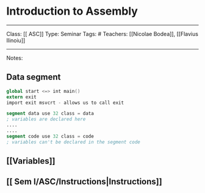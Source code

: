 # Introduction to Assembly
___
Class: [[ ASC]]
Type: Seminar
Tags: # 
Teachers: [[Nicolae Bodea]], [[Flavius Ilinoiu]]
___
Notes: 
## Data segment
```nasm
global start <=> int main()
extern exit 
import exit msvcrt - allows us to call exit 
```

```nasm
segment data use 32 class = data
; variables are declared here
....
....
segment code use 32 class = code
; variables can't be declared in the segment code
```
## [[Variables]]
## [[ Sem I/ASC/Instructions|Instructions]]
